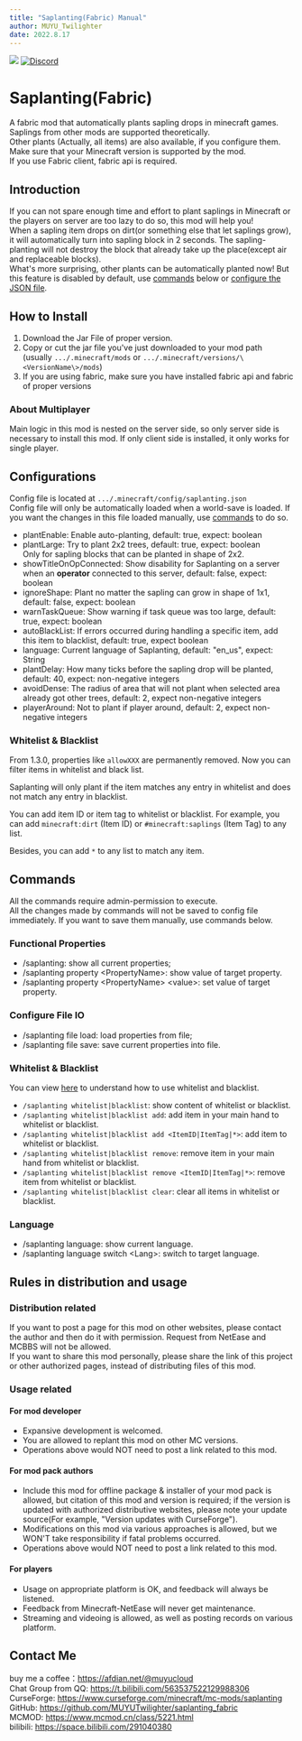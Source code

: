 ```yaml
---
title: "Saplanting(Fabric) Manual"
author: MUYU_Twilighter
date: 2022.8.17
---
```


[![](http://cf.way2muchnoise.eu/full_saplanting_downloads.svg)](https://www.curseforge.com/minecraft/mc-mods/saplanting) [![Discord](https://img.shields.io/discord/966726130105217094)](https://discord.gg/JunKeKCJAY)

# Saplanting(Fabric)

A fabric mod that automatically plants sapling drops in minecraft games.  
Saplings from other mods are supported theoretically.  
Other plants (Actually, all items) are also available, if you configure them.  
Make sure that your Minecraft version is supported by the mod.  
If you use Fabric client, fabric api is required.

## Introduction

If you can not spare enough time and effort to plant saplings in Minecraft or the players on server are too lazy to do
so, this mod will help you!  
When a sapling item drops on dirt(or something else that let saplings grow), it will automatically turn into sapling
block in 2 seconds. The sapling-planting will not destroy the block that already take up the place(except air and
replaceable blocks).  
What's more surprising, other plants can be automatically planted now! But this feature is disabled by default,
use [commands](#Commands) below or [configure the JSON file](#Configurations).

## How to Install

1. Download the Jar File of proper version.
2. Copy or cut the jar file you've just downloaded to your mod path (usually `.../.minecraft/mods` or
   `.../.minecraft/versions/\<VersionName\>/mods`)
3. If you are using fabric, make sure you have installed fabric api and fabric of proper versions

### About Multiplayer

Main logic in this mod is nested on the server side, so only server side is necessary to install this mod.
If only client side is installed, it only works for single player.

## Configurations

Config file is located at `.../.minecraft/config/saplanting.json`  
Config file will only be automatically loaded when a world-save is loaded. If you want the changes in this file loaded
manually, use [commands](#Commands) to do so.

- plantEnable: Enable auto-planting, default: true, expect: boolean
- plantLarge: Try to plant 2x2 trees, default: true, expect: boolean  
  Only for sapling blocks that can be planted in shape of 2x2.
- showTitleOnOpConnected: Show disability for Saplanting on a server when an **operator** connected to this server,
  default: false, expect: boolean
- ignoreShape: Plant no matter the sapling can grow in shape of 1x1, default: false, expect: boolean
- warnTaskQueue: Show warning if task queue was too large, default: true, expect: boolean
- autoBlackList: If errors occurred during handling a specific item, add this item to blacklist, default: true, expect
  boolean
- language: Current language of Saplanting, default: "en_us", expect: String
- plantDelay: How many ticks before the sapling drop will be planted, default: 40, expect: non-negative integers
- avoidDense: The radius of area that will not plant when selected area already got other trees, default: 2, expect
  non-negative integers
- playerAround: Not to plant if player around, default: 2, expect non-negative integers

### Whitelist & Blacklist

From 1.3.0, properties like `allowXXX` are permanently removed. Now you can filter items in whitelist and black list.

Saplanting will only plant if the item matches any entry in whitelist and does not match any entry in blacklist.

You can add item ID or item tag to whitelist or blacklist.
For example, you can add `minecraft:dirt` (Item ID) or `#minecraft:saplings` (Item Tag) to any list.

Besides, you can add `*` to any list to match any item.

## Commands

All the commands require admin-permission to execute.  
All the changes made by commands will not be saved to config file immediately. If you want to save them manually, use
commands below.

### Functional Properties

- /saplanting: show all current properties;
- /saplanting property \<PropertyName\>: show value of target property.
- /saplanting property \<PropertyName\> \<value\>: set value of target property.

### Configure File IO

- /saplanting file load: load properties from file;
- /saplanting file save: save current properties into file.

### Whitelist & Blacklist

You can view [here](#whitelist--blacklist) to understand how to use whitelist and blacklist.

- `/saplanting whitelist|blacklist`: show content of whitelist or blacklist.
- `/saplanting whitelist|blacklist add`: add item in your main hand to whitelist or blacklist.
- `/saplanting whitelist|blacklist add <ItemID|ItemTag|*>`: add item to whitelist or blacklist.
- `/saplanting whitelist|blacklist remove`: remove item in your main hand from whitelist or blacklist.
- `/saplanting whitelist|blacklist remove <ItemID|ItemTag|*>`: remove item from whitelist or blacklist.
- `/saplanting whitelist|blacklist clear`: clear all items in whitelist or blacklist.

### Language

- /saplanting language: show current language.
- /saplanting language switch \<Lang>: switch to target language.

## Rules in distribution and usage

### Distribution related

If you want to post a page for this mod on other websites, please contact the author and then do it with permission.
Request from NetEase and MCBBS will not be allowed.  
If you want to share this mod personally, please share the link of this project or other authorized pages, instead of
distributing files of this mod.

### Usage related

#### For mod developer

- Expansive development is welcomed.
- You are allowed to replant this mod on other MC versions.
- Operations above would NOT need to post a link related to this mod.

#### For mod pack authors

- Include this mod for offline package & installer of your mod pack is allowed, but citation of this mod and version is
  required; if the version is updated with authorized distributive websites, please note your update source(For
  example, "Version updates with CurseForge").
- Modifications on this mod via various approaches is allowed, but we WON'T take responsibility if fatal problems
  occurred.
- Operations above would NOT need to post a link related to this mod.

#### For players

- Usage on appropriate platform is OK, and feedback will always be listened.
- Feedback from Minecraft-NetEase will never get maintenance.
- Streaming and videoing is allowed, as well as posting records on various platform.

## Contact Me

buy me a coffee：https://afdian.net/@muyucloud  
Chat Group from QQ: https://t.bilibili.com/563537522129988306  
CurseForge: https://www.curseforge.com/minecraft/mc-mods/saplanting  
GitHub: https://github.com/MUYUTwilighter/saplanting_fabric  
MCMOD: https://www.mcmod.cn/class/5221.html  
bilibili: https://space.bilibili.com/291040380